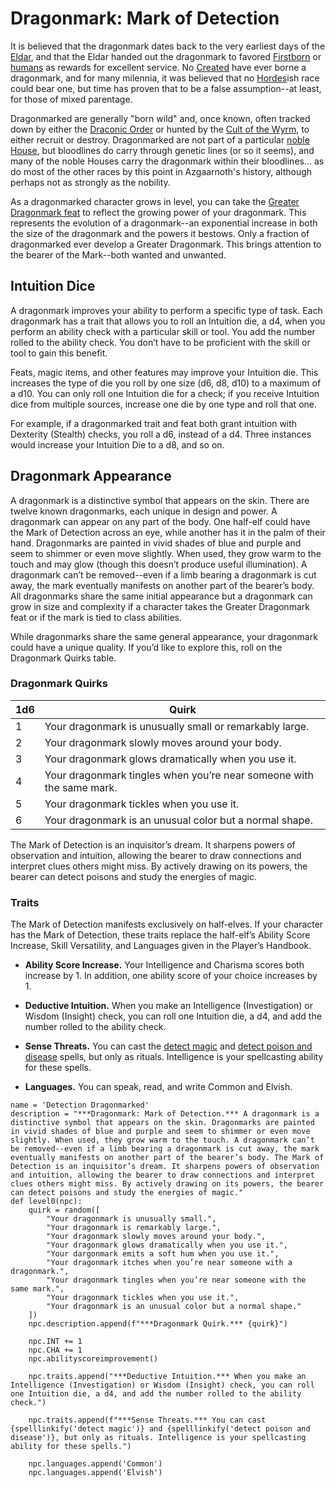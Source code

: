 # Dragonmark: Mark of Detection
It is believed that the dragonmark dates back to the very earliest days of the [Eldar](../../History/Eldar.md), and that the Eldar handed out the dragonmark to favored [Firstborn](index.md#firstborn) or [humans](../Humans.md) as rewards for excellent service. No [Created](../index.md#created) have ever borne a dragonmark, and for many milennia, it was believed that no [Hordes](../index.md#hordes)ish race could bear one, but time has proven that to be a false assumption--at least, for those of mixed parentage.

Dragonmarked are generally "born wild" and, once known, often tracked down by either the [Draconic Order](../../Organizations/MilitantOrders/DraconicOrder/index.md) or hunted by the [Cult of the Wyrm](../../Organizations/CultOfTheWyrm.md), to either recruit or destroy. Dragonmarked are not part of a particular [noble House](../../Organizations/Houses/index.md), but bloodlines do carry through genetic lines (or so it seems), and many of the noble Houses carry the dragonmark within their bloodlines... as do most of the other races by this point in Azgaarnoth's history, although perhaps not as strongly as the nobility.

As a dragonmarked character grows in level, you can take the [Greater Dragonmark feat](../Classes/Feats.md#greater-dragonmark) to reflect the growing power of your dragonmark. This represents the evolution of a dragonmark--an exponential increase in both the size of the dragonmark and the powers it bestows. Only a fraction of dragonmarked ever develop a Greater Dragonmark. This brings attention to the bearer of the Mark--both wanted and unwanted.

## Intuition Dice
A dragonmark improves your ability to perform a specific type of task. Each dragonmark has a trait that allows you to roll an Intuition die, a d4, when you perform an ability check with a particular skill or tool. You add the number rolled to the ability check. You don’t have to be proficient with the skill or tool to gain this benefit.

Feats, magic items, and other features may improve your Intuition die. This increases the type of die you roll by one size (d6, d8, d10) to a maximum of a d10. You can only roll one Intuition die for a check; if you receive Intuition dice from multiple sources, increase one die by one type and roll that one.

For example, if a dragonmarked trait and feat both grant intuition with Dexterity (Stealth) checks, you roll a d6, instead of a d4. Three instances would increase your Intuition Die to a d8, and so on.

## Dragonmark Appearance
A dragonmark is a distinctive symbol that appears on the skin. There are twelve known dragonmarks, each unique in design and power. A dragonmark can appear on any part of the body. One half-elf could have the Mark of Detection across an eye, while another has it in the palm of their hand. Dragonmarks are painted in vivid shades of blue and purple and seem to shimmer or even move slightly. When used, they grow warm to the touch and may glow (though this doesn’t produce useful illumination). A dragonmark can’t be removed--even if a limb bearing a dragonmark is cut away, the mark eventually manifests on another part of the bearer’s body. All dragonmarks share the same initial appearance but a dragonmark can grow in size and complexity if a character takes the Greater Dragonmark feat or if the mark is tied to class abilities.

While dragonmarks share the same general appearance, your dragonmark could have a unique quality. If you’d like to explore this, roll on the Dragonmark Quirks table.

### Dragonmark Quirks
1d6 | Quirk
--- | -----
1 | Your dragonmark is unusually small or remarkably large.
2 | Your dragonmark slowly moves around your body.
3 | Your dragonmark glows dramatically when you use it.
4 | Your dragonmark tingles when you’re near someone with the same mark.
5 | Your dragonmark tickles when you use it.
6 | Your dragonmark is an unusual color but a normal shape.

The Mark of Detection is an inquisitor’s dream. It sharpens powers of observation and intuition, allowing the bearer to draw connections and interpret clues others might miss. By actively drawing on its powers, the bearer can detect poisons and study the energies of magic.

### Traits
The Mark of Detection manifests exclusively on half-elves. If your character has the Mark of Detection, these traits replace the half-elf’s Ability Score Increase, Skill Versatility, and Languages given in the Player’s Handbook.

* **Ability Score Increase.** Your Intelligence and Charisma scores both increase by 1. In addition, one ability score of your choice increases by 1.

* **Deductive Intuition.** When you make an Intelligence (Investigation) or Wisdom (Insight) check, you can roll one Intuition die, a d4, and add the number rolled to the ability check.

* **Sense Threats.** You can cast the [detect magic](../Magic/Spells/detect-magic.md) and [detect poison and disease](../Magic/Spells/detect-poison-and-disease.md) spells, but only as rituals. Intelligence is your spellcasting ability for these spells.

* **Languages.** You can speak, read, and write Common and Elvish.

```
name = 'Detection Dragonmarked'
description = "***Dragonmark: Mark of Detection.*** A dragonmark is a distinctive symbol that appears on the skin. Dragonmarks are painted in vivid shades of blue and purple and seem to shimmer or even move slightly. When used, they grow warm to the touch. A dragonmark can’t be removed--even if a limb bearing a dragonmark is cut away, the mark eventually manifests on another part of the bearer’s body. The Mark of Detection is an inquisitor’s dream. It sharpens powers of observation and intuition, allowing the bearer to draw connections and interpret clues others might miss. By actively drawing on its powers, the bearer can detect poisons and study the energies of magic."
def level0(npc):
    quirk = random([
        "Your dragonmark is unusually small.",
        "Your dragonmark is remarkably large.",
        "Your dragonmark slowly moves around your body.",
        "Your dragonmark glows dramatically when you use it.",
        "Your dargonmark emits a soft hum when you use it.",
        "Your dragonmark itches when you’re near someone with a dragonmark.",
        "Your dragonmark tingles when you’re near someone with the same mark.",
        "Your dragonmark tickles when you use it.",
        "Your dragonmark is an unusual color but a normal shape."
    ])
    npc.description.append(f"***Dragonmark Quirk.*** {quirk}")

    npc.INT += 1
    npc.CHA += 1
    npc.abilityscoreimprovement()

    npc.traits.append("***Deductive Intuition.*** When you make an Intelligence (Investigation) or Wisdom (Insight) check, you can roll one Intuition die, a d4, and add the number rolled to the ability check.")

    npc.traits.append(f"***Sense Threats.*** You can cast {spelllinkify('detect magic')} and {spelllinkify('detect poison and disease')}, but only as rituals. Intelligence is your spellcasting ability for these spells.")

    npc.languages.append('Common')
    npc.languages.append('Elvish')
```

